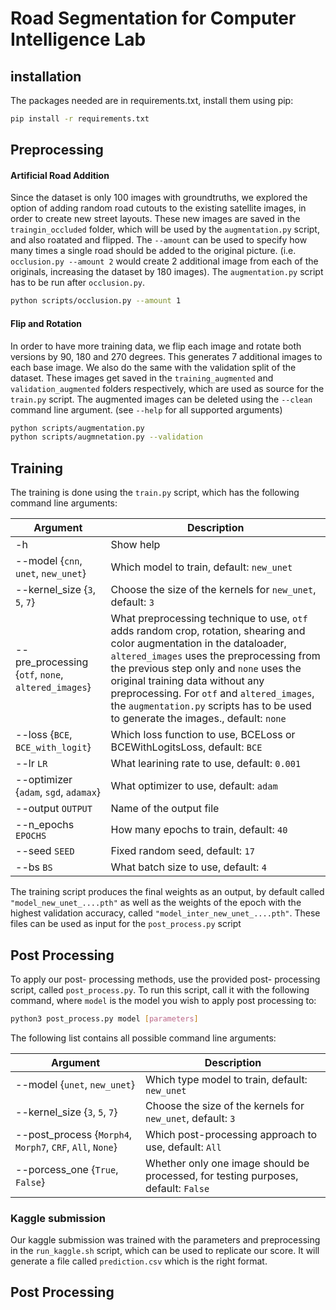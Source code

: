 # Road Segmentation for Computer Intelligence Lab

## installation
The packages needed are in requirements.txt, install them using pip:

```bash
pip install -r requirements.txt
```
## Preprocessing
#### Artificial Road Addition
Since the dataset is only 100 images with groundtruths, we explored the option of adding random road cutouts to the existing satellite images, in order to create new street layouts. These new images are saved in the `traingin_occluded` folder, which will be used by the `augmentation.py` script, and also roatated and flipped. The `--amount` can be used to specify how many times a single road should be added to the original picture. (i.e. `occlusion.py --amount 2` would create 2 additional image from each of the originals, increasing the dataset by 180 images). The `augmentation.py` script has to be run after `occlusion.py`.

``` bash
python scripts/occlusion.py --amount 1
```

#### Flip and Rotation
In order to have more training data, we flip each image and rotate both versions by 90, 180 and 270 degrees. This generates 7 additional images to each base image. We also do the same with the validation split of the dataset. These images get saved in the `training_augmented` and `validation_augmented` folders respectively, which are used as source for the `train.py` script. The augmented images can be deleted using the `--clean` command line argument. (see `--help` for all supported arguments)

``` bash
python scripts/augmentation.py
python scripts/augmnetation.py --validation
```

## Training
The training is done using the `train.py` script, which has the following command line arguments:

| Argument | Description |
| --- | --- |
| -h | Show help |
| --model {`cnn`, `unet`, `new_unet`} | Which model to train, default: `new_unet`|
| --kernel_size {`3`, `5`, `7`} | Choose the size of the kernels for `new_unet`, default: `3` |
| --pre_processing {`otf`, `none`, `altered_images`} | What preprocessing technique to use, `otf` adds random crop, rotation, shearing and color augmentation in the dataloader, `altered_images` uses the preprocessing from the previous step only and `none` uses the original training data without any preprocessing. For `otf` and `altered_images`, the `augmentation.py` scripts has to be used to generate the images., default: `none` |
| --loss {`BCE`, `BCE_with_logit`} | Which loss function to use, BCELoss or BCEWithLogitsLoss, default: `BCE` |
| --lr `LR` | What learining rate to use, default: `0.001` |
| --optimizer {`adam`, `sgd`, `adamax`} | What optimizer to use, default: `adam` |
| --output `OUTPUT` | Name of the output file |
| --n_epochs `EPOCHS` | How many epochs to train, default: `40` |
| --seed `SEED` | Fixed random seed, default: `17` |
| --bs `BS` | What batch size to use, default: `4` |

The training script produces the final weights as an output, by default called `"model_new_unet_....pth"` as well as the weights of the epoch with the highest validation accuracy, called `"model_inter_new_unet_....pth"`. These files can be used as input for the `post_process.py` script

## Post Processing
To apply our post- processing methods, use the provided post- processing script, called `post_process.py`. To run this script, call it with the following command, where `model` is the model you wish to apply post processing to:

```bash
python3 post_process.py model [parameters]
```

The following list contains all possible command line arguments:

| Argument | Description |
| --- | --- |
| --model {`unet`, `new_unet`} | Which type model to train, default: `new_unet`|
| --kernel_size {`3`, `5`, `7`} | Choose the size of the kernels for `new_unet`, default: `3` |
| --post_process {`Morph4`, `Morph7`, `CRF`, `All`, `None`} | Which post-processing approach to use, default: `All` |
| --porcess_one {`True`, `False`} | Whether only one image should be processed, for testing purposes, default: `False`|

### Kaggle submission
Our kaggle submission was trained with the parameters and preprocessing in the `run_kaggle.sh` script, which can be used to replicate our score. It will generate a file called `prediction.csv` which is the right format.
## Post Processing
